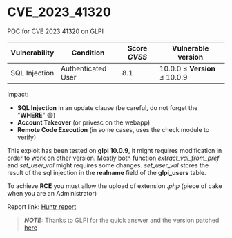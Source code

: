 # CVE_2023_41320
POC for CVE 2023 41320 on GLPI


| Vulnerability | Condition	| Score *CVSS* | Vulnerable version |
| ------|-----|------|------|
| SQL Injection | Authenticated User | 8.1 | 10.0.0 $\leq$ **Version** $\leq$ 10.0.9 |

Impact:
 - **SQL Injection** in an update clause (be careful, do not forget the "**WHERE**" :smile:)
 - **Account Takeover** (or privesc on the webapp)
 - **Remote Code Execution** (in some cases, uses the check module to verify)

This exploit has been tested on **glpi 10.0.9**, it might requires modification in order to work on other version. Mostly both function *extract_val_from_pref* and *set_user_val* might requires some changes. *set_user_val* stores the result of the sql injection in the **realname** field of the **glpi_users** table.

To achieve **RCE** you must allow the upload of extension *.php* (piece of cake when you are an Administrator)


Report link:
[Huntr report](https://huntr.com/bounties/77c672dd-319f-4b48-a704-dcffb4d5689a/)

> **_NOTE:_**  Thanks to GLPI for the quick answer and the version patched [here](https://github.com/glpi-project/glpi/tree/10.0.10)
